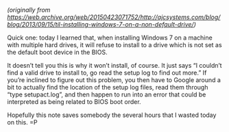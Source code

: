 <!--
.. title: TIL: Installing Windows 7 on a non-default drive
.. slug: installing-windows-7-non-default-drive
.. date: 2013-09-15 12:00:00 UTC-07:00
.. tags: windows
.. category: til
.. link: 
.. description: 
.. type: text
-->

_(originally from https://web.archive.org/web/20150423071752/http://ajcsystems.com/blog/blog/2013/09/15/til-installing-windows-7-on-a-non-default-drive/)_

Quick one: today I learned that, when installing Windows 7 on a machine with multiple hard drives, it will refuse to install to a drive which is not set as the default boot device in the BIOS.

It doesn’t tell you this is why it won’t install, of course. It just says “I couldn’t find a valid drive to install to, go read the setup log to find out more.” If you’re inclined to figure out this problem, you then have to Google around a bit to actually find the location of the setup log files, read them through “type setupact.log”, and then happen to run into an error that could be interpreted as being related to BIOS boot order.

Hopefully this note saves somebody the several hours that I wasted today on this. =P
